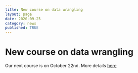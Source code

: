 ```yaml
---
title: New course on data wrangling
layout: page
date: 2020-09-25
category: news
published: TRUE
---
```


# New course on data wrangling

Our next course is on October 22nd. More details [here](https://app.secure.griffith.edu.au/griffithpay/data-wrangling-of-ecological-data.html)
